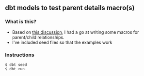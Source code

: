 ## dbt models to test parent details macro(s)

### What is this?
* Based on [this discussion](https://getdbt.slack.com/archives/C0VLZPLAE/p1519866500000202), I had a go at writing some macros for parent/child relationships. 
* I've included seed files so that the examples work

### Instructions
```
$ dbt seed
$ dbt run
```